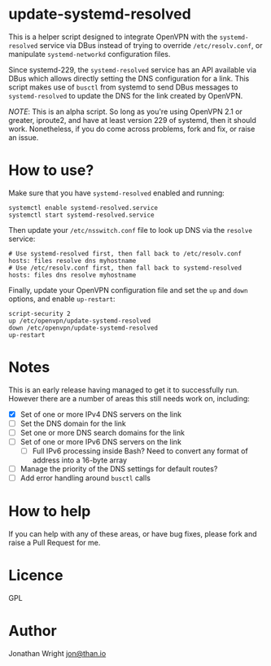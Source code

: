 # update-systemd-resolved

This is a helper script designed to integrate OpenVPN with the `systemd-resolved`
service via DBus instead of trying to override `/etc/resolv.conf`, or manipulate
`systemd-networkd` configuration files.

Since systemd-229, the `systemd-resolved` service has an API available via
DBus which allows directly setting the DNS configuration for a link. This script
makes use of `busctl` from systemd to send DBus messages to `systemd-resolved`
to update the DNS for the link created by OpenVPN.

*NOTE*: This is an alpha script. So long as you're using OpenVPN 2.1 or greater,
iproute2, and have at least version 229 of systemd, then it should work.
Nonetheless, if you do come across problems, fork and fix, or raise an issue.

# How to use?

Make sure that you have `systemd-resolved` enabled and running:

```
systemctl enable systemd-resolved.service
systemctl start systemd-resolved.service
```

Then update your `/etc/nsswitch.conf` file to look up DNS via the `resolve`
service:

```
# Use systemd-resolved first, then fall back to /etc/resolv.conf
hosts: files resolve dns myhostname
# Use /etc/resolv.conf first, then fall back to systemd-resolved
hosts: files dns resolve myhostname
```

Finally, update your OpenVPN configuration file and set the `up` and `down`
options, and enable `up-restart`:

```
script-security 2
up /etc/openvpn/update-systemd-resolved
down /etc/openvpn/update-systemd-resolved
up-restart
```

# Notes

This is an early release having managed to get it to successfully run. However
there are a number of areas this still needs work on, including:

- [x] Set of one or more IPv4 DNS servers on the link
- [ ] Set the DNS domain for the link
- [ ] Set one or more DNS search domains for the link
- [ ] Set of one or more IPv6 DNS servers on the link
  - [ ] Full IPv6 processing inside Bash? Need to convert any format of address into a 16-byte array
- [ ] Manage the priority of the DNS settings for default routes?
- [ ] Add error handling around `busctl` calls

# How to help

If you can help with any of these areas, or have bug fixes, please fork and
raise a Pull Request for me.

# Licence

GPL

# Author

Jonathan Wright <jon@than.io>
